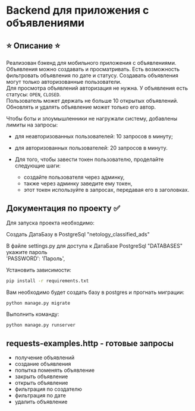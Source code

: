# Backend для приложения с объявлениями

## ⭐ Описание ⭐

Реализован бэкенд для мобильного приложения с объявлениями.   
Объявления можно создавать и просматривать. 
Есть возможность фильтровать объявления по дате и статусу.
Создавать объявления могут только авторизованные пользователи.   
Для просмотра объявлений авторизация не нужна.
У объявления есть статусы: `OPEN`, `CLOSED`.   
Пользователь может держать не больше 10 открытых объявлений.
Обновлять и удалять объявление может только его автор.

Чтобы боты и злоумышленники не нагружали систему, добавлены лимиты на запросы:

- для неавторизованных пользователей: 10 запросов в минуту;
- для авторизованных пользователей: 20 запросов в минуту.

- Для того, чтобы завести токен пользователю, проделайте следующие шаги:

  - создайте пользователя через админку,
  - также через админку заведите ему токен,
  - этот токен используйте в запросах, передавая его в заголовках.

## Документация по проекту ✅

Для запуска проекта необходимо:

Создать ДатаБазу в PostgreSql "netology_classified_ads"

В файле settings.py для доступа к ДатаБазе PostgreSql "DATABASES" укажите пароль  
'PASSWORD': 'Пароль',

Установить зависимости:

```bash
pip install -r requirements.txt
```

Вам необходимо будет создать базу в postgres и прогнать миграции:

```base
python manage.py migrate
```

Выполнить команду:

```bash
python manage.py runserver
```
## requests-examples.http - готовые запросы
- получение объявлений
- создание объявления
- попытка поменять объявление
- закрыть объявление
- открыть объявление
- фильтрация по создателю
- фильтрация по дате
- удалить объявление  